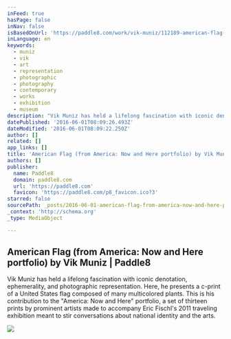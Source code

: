 ```yaml
---
inFeed: true
hasPage: false
inNav: false
isBasedOnUrl: 'https://paddle8.com/work/vik-muniz/112189-american-flag-from-america-now-and-here-portfolio/'
inLanguage: en
keywords:
  - muniz
  - vik
  - art
  - representation
  - photographic
  - photography
  - contemporary
  - works
  - exhibition
  - museum
description: "Vik Muniz has held a lifelong fascination with iconic denotation, ephemerality, and photographic representation. Here, he presents a c-print of a United States flag composed of many multicolored plants. This is his contribution to the \"America: Now and Here\" portfolio, a set of thirteen prints by prominent artists made to accompany Eric Fischl's 2011 traveling exhibition meant to stir conversations about national identity and the arts."
datePublished: '2016-06-01T08:09:26.493Z'
dateModified: '2016-06-01T08:09:22.250Z'
author: []
related: []
app_links: []
title: 'American Flag (from America: Now and Here portfolio) by Vik Muniz | Paddle8'
authors: []
publisher:
  name: Paddle8
  domain: paddle8.com
  url: 'https://paddle8.com'
  favicon: 'https://paddle8.com/p8_favicon.ico?3'
starred: false
sourcePath: _posts/2016-06-01-american-flag-from-america-now-and-here-portfolio-by-vik.md
_context: 'http://schema.org'
_type: MediaObject

---
```

<article style=""><h1>American Flag (from America: Now and Here portfolio) by Vik Muniz | Paddle8</h1><p>Vik Muniz has held a lifelong fascination with iconic denotation, ephemerality, and photographic representation. Here, he presents a c-print of a United States flag composed of many multicolored plants. This is his contribution to the "America: Now and Here" portfolio, a set of thirteen prints by prominent artists made to accompany Eric Fischl's 2011 traveling exhibition meant to stir conversations about national identity and the arts.</p><img src="https://assets.paddle8.com/media/artwork/artworkimageproxy/1464275747-nmvbctrjt80c655vlh1f.jpg" /></article>
